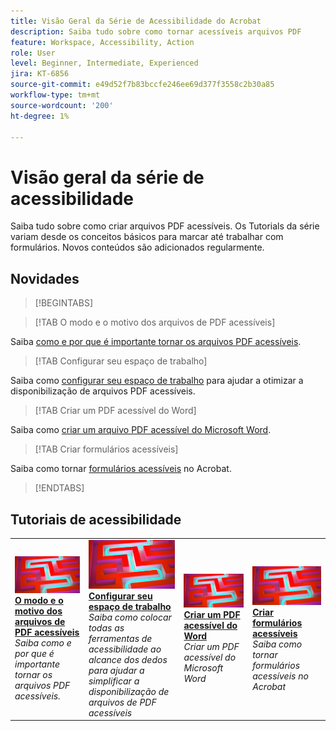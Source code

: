 ```yaml
---
title: Visão Geral da Série de Acessibilidade do Acrobat
description: Saiba tudo sobre como tornar acessíveis arquivos PDF
feature: Workspace, Accessibility, Action
role: User
level: Beginner, Intermediate, Experienced
jira: KT-6856
source-git-commit: e49d52f7b83bccfe246ee69d377f3558c2b30a85
workflow-type: tm+mt
source-wordcount: '200'
ht-degree: 1%

---
```


# Visão geral da série de acessibilidade

Saiba tudo sobre como criar arquivos PDF acessíveis. Os Tutorials da série variam desde os conceitos básicos para marcar até trabalhar com formulários. Novos conteúdos são adicionados regularmente.

## Novidades

>[!BEGINTABS]

>[!TAB O modo e o motivo dos arquivos de PDF acessíveis]

Saiba [como e por que é importante tornar os arquivos PDF acessíveis](how-why-accessible-pdf.md).

>[!TAB Configurar seu espaço de trabalho]

Saiba como [configurar seu espaço de trabalho](set-up-workspace.md) para ajudar a otimizar a disponibilização de arquivos PDF acessíveis.

>[!TAB Criar um PDF acessível do Word]

Saiba como [criar um arquivo PDF acessível do Microsoft Word](create-accessible-from-word.md).

>[!TAB Criar formulários acessíveis]

Saiba como tornar [formulários acessíveis](create-accessible-forms.md) no Acrobat.

>[!ENDTABS]

## Tutoriais de acessibilidade

<table style="table-layout:fixed">
<tr>
  <td>
    <a href="how-why-accessible-pdf.md">
      <img alt="O como e o porquê de arquivos de PDF acessíveis" src="../assets/accessibility-series-2025.png" />
    </a>
    <div>
    <a href="how-why-accessible-pdf.md"><strong>O modo e o motivo dos arquivos de PDF acessíveis</strong></a>
    </div>
    <em>Saiba como e por que é importante tornar os arquivos PDF acessíveis.</em>
    <br>
  </td>
  <td>
    <a href="set-up-workspace.md">
      <img alt="Configurar seu espaço de trabalho" src="../assets/accessibility-series-2025.png" />
    </a>
    <div>
    <a href="set-up-workspace.md"><strong>Configurar seu espaço de trabalho</strong></a>
    </div>
    <em>Saiba como colocar todas as ferramentas de acessibilidade ao alcance dos dedos para ajudar a simplificar a disponibilização de arquivos de PDF acessíveis</em>
    <br>
  </td>
  <td>
    <a href="create-accessible-from-word.md">
      <img alt="Criar um PDF acessível do Word" src="../assets/accessibility-series-2025.png" />
    </a>
    <div>
    <a href="create-accessible-from-word.md"><strong>Criar um PDF acessível do Word</strong></a>
    </div>
    <em>Criar um PDF acessível do Microsoft Word</em>
    <br>
  </td>
  <td>
    <a href="create-accessible-forms.md">
      <img alt="Criar formulários acessíveis" src="../assets/accessibility-series-2025.png" />
    </a>
    <div>
    <a href="create-accessible-forms.md"><strong>Criar formulários acessíveis</strong></a>
    </div>
    <em>Saiba como tornar formulários acessíveis no Acrobat</em>
    <br>
  </td>
</tr>
</table>
